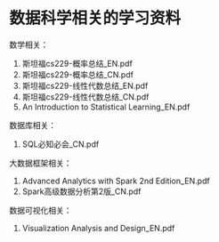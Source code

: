 # 数据科学相关的学习资料


数学相关：
  1. 斯坦福cs229-概率总结_EN.pdf
  2. 斯坦福cs229-概率总结_CN.pdf
  3. 斯坦福cs229-线性代数总结_EN.pdf
  4. 斯坦福cs229-线性代数总结_CN.pdf
  5. An Introduction to Statistical Learning_EN.pdf

数据库相关：
  1. SQL必知必会_CN.pdf

大数据框架相关：
  1. Advanced Analytics with Spark 2nd Edition_EN.pdf
  2. Spark高级数据分析第2版_CN.pdf

数据可视化相关：
  1. Visualization Analysis and Design_EN.pdf



